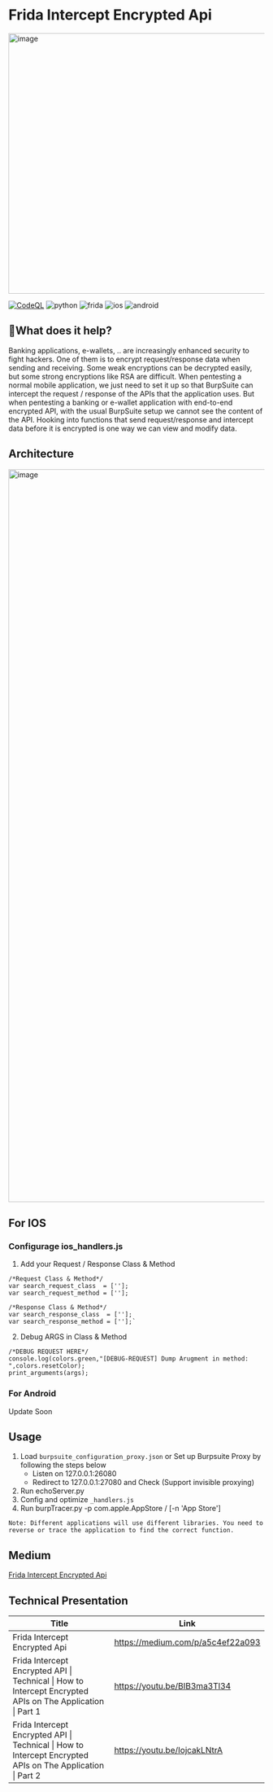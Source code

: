 # Frida Intercept Encrypted Api 

<img width="512" alt="image" src="https://github.com/noobpk/frida-intercept-encrypted-api/assets/31820707/313889af-1111-49f1-bcfb-76e61b5f8a0c">

[![CodeQL](https://github.com/noobpk/frida-ios-intercept-api/actions/workflows/codeql-analysis.yml/badge.svg?branch=main)](https://github.com/noobpk/frida-ios-intercept-api/actions/workflows/codeql-analysis.yml)
![python](https://img.shields.io/badge/python-3.x-blue)
![frida](https://img.shields.io/badge/frida-15.x-orange)
![ios](https://img.shields.io/badge/ios-orange)
![android](https://img.shields.io/badge/android-green)


## 📍What does it help?
Banking applications, e-wallets, .. are increasingly enhanced security to fight hackers. One of them is to encrypt request/response data when sending and receiving. Some weak encryptions can be decrypted easily, but some strong encryptions like RSA are difficult.
When pentesting a normal mobile application, we just need to set it up so that BurpSuite can intercept the request / response of the APIs that the application uses. But when pentesting a banking or e-wallet application with end-to-end encrypted API, with the usual BurpSuite setup we cannot see the content of the API.
Hooking into functions that send request/response and intercept data before it is encrypted is one way we can view and modify data.

## Architecture

<img width="1440" alt="image" src="https://user-images.githubusercontent.com/31820707/156509245-163d4877-3bcd-423f-adbe-0edc9e1bf43a.png">

## For IOS

### Configurage ios_handlers.js

1. Add your Request / Response Class & Method
```
/*Request Class & Method*/
var search_request_class  = [''];
var search_request_method = [''];

/*Response Class & Method*/
var search_response_class  = [''];
var search_response_method = [''];`
```
2. Debug ARGS in Class & Method
```
/*DEBUG REQUEST HERE*/
console.log(colors.green,"[DEBUG-REQUEST] Dump Arugment in method: ",colors.resetColor);
print_arguments(args);
```

### For Android

Update Soon

## Usage
 1. Load `burpsuite_configuration_proxy.json` or Set up Burpsuite Proxy by following the steps below
     - Listen on 127.0.0.1:26080
     - Redirect to 127.0.0.1:27080 and Check (Support invisible proxying)
 1. Run echoServer.py
 1. Config and optimize `_handlers.js`
 1. Run burpTracer.py -p com.apple.AppStore / [-n 'App Store']

`Note: Different applications will use different libraries. You need to reverse or trace the application to find the correct function.`

## Medium 
[Frida Intercept Encrypted Api](https://medium.com/p/a5c4ef22a093)

## Technical Presentation
|Title|Link|
|-----|----|
|Frida Intercept Encrypted Api|https://medium.com/p/a5c4ef22a093|
|Frida Intercept Encrypted API &#124; Technical &#124; How to Intercept Encrypted APIs on The Application &#124; Part 1|https://youtu.be/BIB3ma3Tl34|
|Frida Intercept Encrypted API &#124; Technical &#124; How to Intercept Encrypted APIs on The Application &#124; Part 2|https://youtu.be/IojcakLNtrA|

